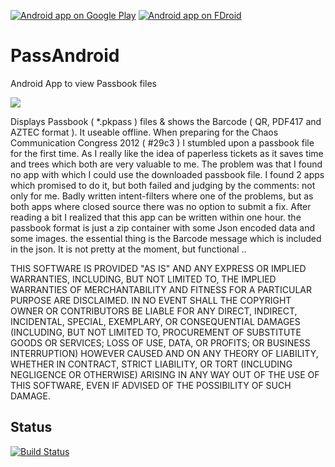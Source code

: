 [![Android app on Google Play](http://ligi.de/img/play_badge.png)](https://play.google.com/store/apps/details?id=org.ligi.passandroid)
[![Android app on FDroid](http://ligi.de/img/fdroid_badge.png)](https://f-droid.org/repository/browse/?fdid=org.ligi.passandroid)

PassAndroid
===========

Android App to view Passbook files

<img src="http://ligi.de/img/passandroid_screenshots.png"/>

Displays Passbook ( *.pkpass ) files & shows the Barcode ( QR, PDF417 and AZTEC format ). It useable offline.
When preparing for the Chaos Communication Congress 2012 ( #29c3 ) I stumbled upon a passbook file for the first time. As I really like the idea of paperless tickets as it saves time and trees which both are very valuable to me. The problem was that I found no app with which I could use the downloaded passbook file. I found 2 apps which promised to do it, but both failed and judging by the comments: not only for me. Badly written intent-filters where one of the problems, but as both apps where closed source there was no option to submit a fix. After reading a bit I realized that this app can be written within one hour. the passbook format is just a zip container with some Json encoded data and some images. the essential thing is the Barcode message which is included in the json.
It is not pretty at the moment, but functional ..

THIS SOFTWARE IS PROVIDED "AS IS" AND ANY EXPRESS OR IMPLIED WARRANTIES, INCLUDING, BUT NOT LIMITED TO, THE IMPLIED 
WARRANTIES OF MERCHANTABILITY AND FITNESS FOR A PARTICULAR PURPOSE ARE DISCLAIMED. IN NO EVENT SHALL THE COPYRIGHT OWNER OR CONTRIBUTORS BE LIABLE FOR ANY DIRECT, INDIRECT, INCIDENTAL, SPECIAL, EXEMPLARY, OR CONSEQUENTIAL DAMAGES (INCLUDING, BUT 
NOT LIMITED TO, PROCUREMENT OF SUBSTITUTE GOODS OR SERVICES; LOSS OF USE, DATA, OR 
PROFITS; OR BUSINESS INTERRUPTION) HOWEVER CAUSED AND ON ANY THEORY OF LIABILITY, 
WHETHER IN CONTRACT, STRICT LIABILITY, OR TORT (INCLUDING NEGLIGENCE OR OTHERWISE) ARISING IN ANY WAY OUT OF THE USE OF THIS SOFTWARE, EVEN IF ADVISED OF THE POSSIBILITY OF SUCH DAMAGE.

Status
------

[![Build Status](https://snap-ci.com/ligi/PassAndroid/branch/master/build_image)](https://snap-ci.com/ligi/PassAndroid/branch/master)
